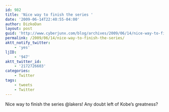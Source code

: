 ```yaml
---
id: 982
title: 'Nice way to finish the series '
date: '2009-06-14T22:40:55-04:00'
author: DizkoDan
layout: post
guid: 'http://www.cyberjunx.com/blog/archives/2009/06/14/nice-way-to-finish-the-series/'
permalink: /2009/06/14/nice-way-to-finish-the-series/
aktt_notify_twitter:
    - 'yes'
ljID:
    - '947'
aktt_twitter_id:
    - '2172726603'
categories:
    - Twitter
tags:
    - tweets
    - Twitter
---
```


Nice way to finish the series @lakers! Any doubt left of Kobe’s greatness?